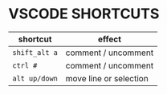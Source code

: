﻿# VSCODE SHORTCUTS

| shortcut | effect |
| --- | --- |
| `shift_alt a` | comment / uncomment |
| `ctrl #` | comment / uncomment |
| `alt up/down` | move line or selection |
<!--
| `shift_alt up/down` | duplicate line or selection |
| `shift_alt cursor` | edit many lines |
| `shift_alt f` | format |
| `ctrl space` | force intellisense |
| `ctrl k s` | vscode shortcuts |
| `ctrl k 8` | fold all regions |
| `ctrl k 9` | unfold all regions |
| `ctrl l` | select line |
| `ctrl c ctrl v` | duplicate line |
| `alt_capsLock cursor` | edit many places|
| `ctrl leftclick` | go to definition |
| `ctrl ö` | open terminal |
| `ctrl k s` | save all |
| `alt b` | open in browser |
| `f12` | go to definition |
| `ctrl +` | zoom in |
| `ctrl -` | zoom out |
| `ctrl_shift p` | show all commands |
-->
